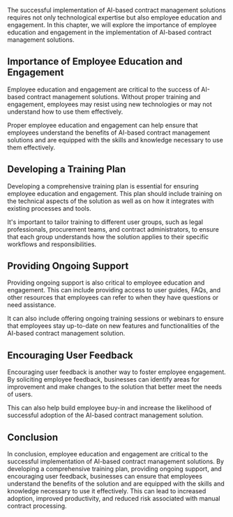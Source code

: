 
The successful implementation of AI-based contract management solutions requires not only technological expertise but also employee education and engagement. In this chapter, we will explore the importance of employee education and engagement in the implementation of AI-based contract management solutions.

Importance of Employee Education and Engagement
-----------------------------------------------

Employee education and engagement are critical to the success of AI-based contract management solutions. Without proper training and engagement, employees may resist using new technologies or may not understand how to use them effectively.

Proper employee education and engagement can help ensure that employees understand the benefits of AI-based contract management solutions and are equipped with the skills and knowledge necessary to use them effectively.

Developing a Training Plan
--------------------------

Developing a comprehensive training plan is essential for ensuring employee education and engagement. This plan should include training on the technical aspects of the solution as well as on how it integrates with existing processes and tools.

It's important to tailor training to different user groups, such as legal professionals, procurement teams, and contract administrators, to ensure that each group understands how the solution applies to their specific workflows and responsibilities.

Providing Ongoing Support
-------------------------

Providing ongoing support is also critical to employee education and engagement. This can include providing access to user guides, FAQs, and other resources that employees can refer to when they have questions or need assistance.

It can also include offering ongoing training sessions or webinars to ensure that employees stay up-to-date on new features and functionalities of the AI-based contract management solution.

Encouraging User Feedback
-------------------------

Encouraging user feedback is another way to foster employee engagement. By soliciting employee feedback, businesses can identify areas for improvement and make changes to the solution that better meet the needs of users.

This can also help build employee buy-in and increase the likelihood of successful adoption of the AI-based contract management solution.

Conclusion
----------

In conclusion, employee education and engagement are critical to the successful implementation of AI-based contract management solutions. By developing a comprehensive training plan, providing ongoing support, and encouraging user feedback, businesses can ensure that employees understand the benefits of the solution and are equipped with the skills and knowledge necessary to use it effectively. This can lead to increased adoption, improved productivity, and reduced risk associated with manual contract processing.

